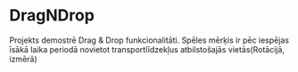 # DragNDrop
Projekts demostrē Drag &amp; Drop funkcionalitāti. Spēles mērķis ir pēc iespējas īsākā laika periodā novietot transportlīdzekļus atbilstošajās vietās(Rotācijā, izmērā)
